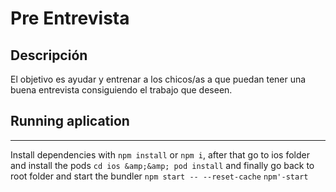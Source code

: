 # Pre Entrevista

## Descripción  
El objetivo es ayudar y entrenar a los chicos/as a que puedan tener una buena entrevista consiguiendo el trabajo que deseen.  

## Running aplication

---

Install dependencies with `npm install` or `npm i`, after that go to ios folder and install the pods `cd ios &amp;&amp; pod install` and finally go back to root folder and start the bundler `npm start -- --reset-cache`
`npm'-start`
